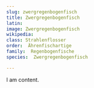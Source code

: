 ```yaml
---
slug: zwergregenbogenfisch
title: Zwergregenbogenfisch
latin:
image: Zwergregenbogenfisch
wikipedia: 
class: Strahlenflosser
order:  Ährenfischartige
family:  Regenbogenfische
species:  Zwergregenbogenfisch

---
```


I am content.
